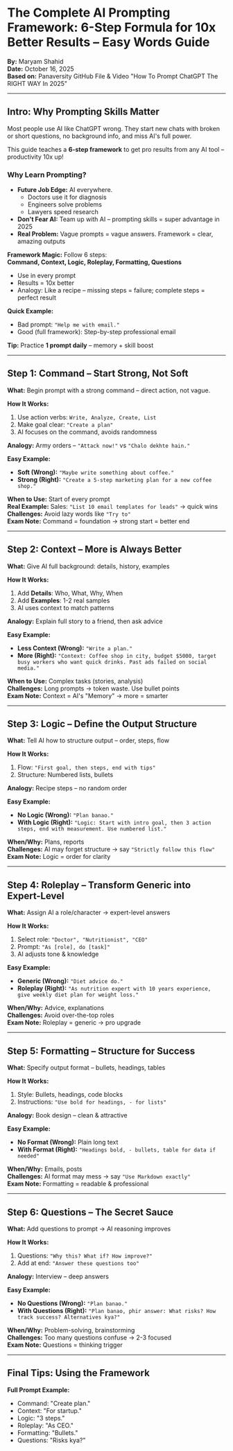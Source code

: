 # The Complete AI Prompting Framework: 6-Step Formula for 10x Better Results – Easy Words Guide

**By:** Maryam Shahid  
**Date:** October 16, 2025  
**Based on:** Panaversity GitHub File & Video "How To Prompt ChatGPT The RIGHT WAY In 2025"

---

## Intro: Why Prompting Skills Matter

Most people use AI like ChatGPT wrong. They start new chats with broken or short questions, no background info, and miss AI's full power.  

This guide teaches a **6-step framework** to get pro results from any AI tool – productivity 10x up!

### Why Learn Prompting?

- **Future Job Edge:** AI everywhere.  
  - Doctors use it for diagnosis  
  - Engineers solve problems  
  - Lawyers speed research  
- **Don't Fear AI:** Team up with AI – prompting skills = super advantage in 2025  
- **Real Problem:** Vague prompts = vague answers. Framework = clear, amazing outputs

**Framework Magic:** Follow 6 steps:  
**Command, Context, Logic, Roleplay, Formatting, Questions**  
- Use in every prompt  
- Results = 10x better  
- Analogy: Like a recipe – missing steps = failure; complete steps = perfect result

**Quick Example:**  
- Bad prompt: `"Help me with email."`  
- Good (full framework): Step-by-step professional email  

**Tip:** Practice **1 prompt daily** – memory + skill boost

---

## Step 1: Command – Start Strong, Not Soft

**What:** Begin prompt with a strong command – direct action, not vague.  

**How It Works:**

1. Use action verbs: `Write, Analyze, Create, List`  
2. Make goal clear: `"Create a plan"`  
3. AI focuses on the command, avoids randomness  

**Analogy:** Army orders – `"Attack now!"` vs `"Chalo dekhte hain."`  

**Easy Example:**

- **Soft (Wrong):** `"Maybe write something about coffee."`  
- **Strong (Right):** `"Create a 5-step marketing plan for a new coffee shop."`

**When to Use:** Start of every prompt  
**Real Example:** Sales: `"List 10 email templates for leads"` → quick wins  
**Challenges:** Avoid lazy words like `"Try to"`  
**Exam Note:** Command = foundation → strong start = better end

---

## Step 2: Context – More is Always Better

**What:** Give AI full background: details, history, examples  

**How It Works:**

1. Add **Details**: Who, What, Why, When  
2. Add **Examples**: 1-2 real samples  
3. AI uses context to match patterns  

**Analogy:** Explain full story to a friend, then ask advice  

**Easy Example:**

- **Less Context (Wrong):** `"Write a plan."`  
- **More (Right):** `"Context: Coffee shop in city, budget $5000, target busy workers who want quick drinks. Past ads failed on social media."`

**When to Use:** Complex tasks (stories, analysis)  
**Challenges:** Long prompts → token waste. Use bullet points  
**Exam Note:** Context = AI's "Memory" → more = smarter

---

## Step 3: Logic – Define the Output Structure

**What:** Tell AI how to structure output – order, steps, flow  

**How It Works:**

1. Flow: `"First goal, then steps, end with tips"`  
2. Structure: Numbered lists, bullets  

**Analogy:** Recipe steps – no random order  

**Easy Example:**

- **No Logic (Wrong):** `"Plan banao."`  
- **With Logic (Right):** `"Logic: Start with intro goal, then 3 action steps, end with measurement. Use numbered list."`

**When/Why:** Plans, reports  
**Challenges:** AI may forget structure → say `"Strictly follow this flow"`  
**Exam Note:** Logic = order for clarity

---

## Step 4: Roleplay – Transform Generic into Expert-Level

**What:** Assign AI a role/character → expert-level answers  

**How It Works:**

1. Select role: `"Doctor", "Nutritionist", "CEO"`  
2. Prompt: `"As [role], do [task]"`  
3. AI adjusts tone & knowledge  

**Easy Example:**

- **Generic (Wrong):** `"Diet advice do."`  
- **Roleplay (Right):** `"As nutrition expert with 10 years experience, give weekly diet plan for weight loss."`

**When/Why:** Advice, explanations  
**Challenges:** Avoid over-the-top roles  
**Exam Note:** Roleplay = generic → pro upgrade

---

## Step 5: Formatting – Structure for Success

**What:** Specify output format – bullets, headings, tables  

**How It Works:**

1. Style: Bullets, headings, code blocks  
2. Instructions: `"Use bold for headings, - for lists"`  

**Analogy:** Book design – clean & attractive  

**Easy Example:**

- **No Format (Wrong):** Plain long text  
- **With Format (Right):** `"Headings bold, - bullets, table for data if needed"`

**When/Why:** Emails, posts  
**Challenges:** AI format may mess → say `"Use Markdown exactly"`  
**Exam Note:** Formatting = readable & professional

---

## Step 6: Questions – The Secret Sauce

**What:** Add questions to prompt → AI reasoning improves  

**How It Works:**

1. Questions: `"Why this? What if? How improve?"`  
2. Add at end: `"Answer these questions too"`  

**Analogy:** Interview – deep answers  

**Easy Example:**

- **No Questions (Wrong):** `"Plan banao."`  
- **With Questions (Right):** `"Plan banao, phir answer: What risks? How track success? Alternatives kya?"`

**When/Why:** Problem-solving, brainstorming  
**Challenges:** Too many questions confuse → 2-3 focused  
**Exam Note:** Questions = thinking trigger

---

## Final Tips: Using the Framework

**Full Prompt Example:**

- Command: "Create plan."
- Context: "For startup."
- Logic: "3 steps."
- Roleplay: "As CEO."
- Formatting: "Bullets."
- Questions: "Risks kya?"